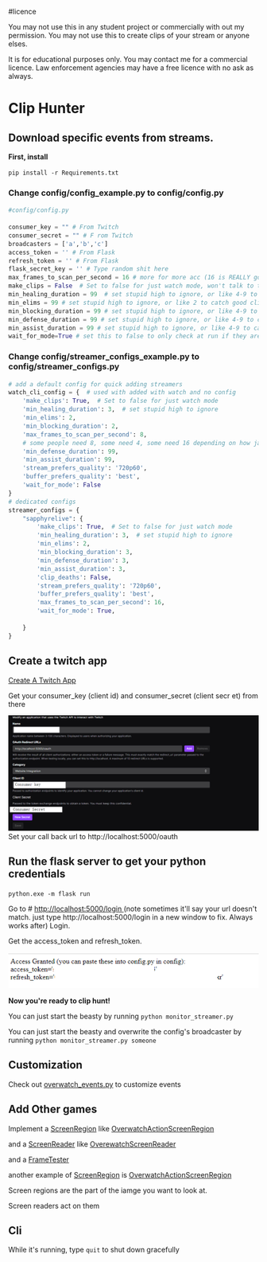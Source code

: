 #licence

You may not use this in any student project or commercially with out my permission. You may not use this to create clips of your stream or anyone elses.

It is for educational purposes only. You may contact me for a commercial licence. Law enforcement agencies may have a free licence with no ask as always.

# Clip Hunter
## Download specific events from streams. 


**First, install** 

`pip install -r Requirements.txt`




### Change config/config_example.py to config/config.py


 
```python
#config/config.py

consumer_key = "" # From Twitch
consumer_secret = "" # F rom Twitch
broadcasters = ['a','b','c'] 
access_token = '' # From Flask
refresh_token = '' # From Flask
flask_secret_key = '' # Type random shit here
max_frames_to_scan_per_second = 16 # more for more acc (16 is REALLY good almost too good) less for more speed. 4 is min.
make_clips = False  # Set to false for just watch mode, won't talk to twitch api or bug you about it
min_healing_duration = 99  # set stupid high to ignore, or like 4-9 to catch good clips
min_elims = 99 # set stupid high to ignore, or like 2 to catch good clips
min_blocking_duration = 99 # set stupid high to ignore, or like 4-9 to catch good clips
min_defense_duration = 99 # set stupid high to ignore, or like 4-9 to catch good clips
min_assist_duration = 99 # set stupid high to ignore, or like 4-9 to catch good clips
wait_for_mode=True # set this to false to only check at run if they are live. Set to True to wait for them to go live. 
```

### Change config/streamer_configs_example.py to config/streamer_configs.py
```python
# add a default config for quick adding streamers
watch_cli_config = {  # used with added with watch and no config
    'make_clips': True,  # Set to false for just watch mode
    'min_healing_duration': 3,  # set stupid high to ignore
    'min_elims': 2,
    'min_blocking_duration': 2,
    'max_frames_to_scan_per_second': 8,
    # some people need 8, some need 4, some need 16 depending on how jank their stream is
    'min_defense_duration': 99,
    'min_assist_duration': 99,
    'stream_prefers_quality': '720p60',
    'buffer_prefers_quality': 'best',
    'wait_for_mode': False
}
# dedicated configs
streamer_configs = {
    "sapphyrelive": {
        'make_clips': True,  # Set to false for just watch mode
        'min_healing_duration': 3,  # set stupid high to ignore
        'min_elims': 2,
        'min_blocking_duration': 3,
        'min_defense_duration': 3,
        'min_assist_duration': 3,
        'clip_deaths': False,
        'stream_prefers_quality': '720p60',
        'buffer_prefers_quality': 'best',
        'max_frames_to_scan_per_second': 16,
        'wait_for_mode': True,

    }
}


```
## Create a twitch app

[Create A Twitch App](https://dev.twitch.tv/console/apps/create)


Get your consumer_key (client id) and consumer_secret (client secr
et) from there

![img_twitch_config.png](image_twitch_config.png)
Set your call back url to http://localhost:5000/oauth

## Run the flask server to get your python credentials

`python.exe -m flask run`

Go to # [http://localhost:5000/login ](http://localhost:5000/oauth)
(note sometimes it'll say your url doesn't match. just type http://localhost:5000/login in a new window to fix. Always works after)
Login.

Get the access_token and refresh_token.

![image_flask.png](image_flask.png)


**Now you're ready to clip hunt!**


You can just start the beasty by running `python monitor_streamer.py`



You can just start the beasty and overwrite the config's broadcaster by running `python monitor_streamer.py someone`

## Customization

Check out [overwatch_events.py](Events/overwatch_events.py) to customize events

## Add Other games

Implement a [ScreenRegion](Ocr/screen_region.py) like  [OverwatchActionScreenRegion](Ocr/overwatch_readers/overwatch_action_screen_region.py)

and a [ScreenReader](Ocr/screen_reader.py) like  [OverewatchScreenReader](Ocr/overwatch_readers/overwatch_screen_reader.py)

and a [FrameTester](Ocr/frames/frame_tester.py)  

another example of [ScreenRegion](Ocr/screen_region.py) is [OverwatchActionScreenRegion](Ocr/overwatch_readers/overwatch_searching_for_game_screen_region.py)

Screen regions are the part of the iamge you want to look at.

Screen readers act on them



## Cli

While it's running, type `quit` to shut down gracefully 
